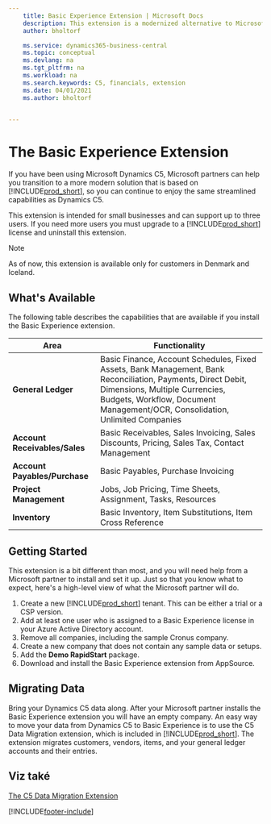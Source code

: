 ```yaml
---
    title: Basic Experience Extension | Microsoft Docs
    description: This extension is a modernized alternative to Microsoft Dynamics C5.
    author: bholtorf

    ms.service: dynamics365-business-central
    ms.topic: conceptual
    ms.devlang: na
    ms.tgt_pltfrm: na
    ms.workload: na
    ms.search.keywords: C5, financials, extension
    ms.date: 04/01/2021
    ms.author: bholtorf


---
```

# The Basic Experience Extension
If you have been using Microsoft Dynamics C5, Microsoft partners can help you transition to a more modern solution that is based on [!INCLUDE[prod_short](includes/prod_short.md)], so you can continue to enjoy the same streamlined capabilities as Dynamics C5.

This extension is intended for small businesses and can support up to three users. If you need more users you must upgrade to a [!INCLUDE[prod_short](includes/prod_short.md)] license and uninstall this extension.

> [!NOTE]
> As of now, this extension is available only for customers in Denmark and Iceland.

## What's Available
The following table describes the capabilities that are available if you install the Basic Experience extension.

| Area | Functionality |
|---------|---------|
| **General Ledger** | Basic Finance, Account Schedules, Fixed Assets, Bank Management, Bank Reconciliation, Payments, Direct Debit, Dimensions, Multiple Currencies, Budgets, Workflow, Document Management/OCR, Consolidation, Unlimited Companies |
| **Account Receivables/Sales** | Basic Receivables, Sales Invoicing, Sales Discounts, Pricing, Sales Tax, Contact Management |
| **Account Payables/Purchase** | Basic Payables, Purchase Invoicing |
| **Project Management** | Jobs, Job Pricing, Time Sheets, Assignment, Tasks, Resources |
| **Inventory** | Basic Inventory, Item Substitutions, Item Cross Reference |

## Getting Started
This extension is a bit different than most, and you will need help from a Microsoft partner to install and set it up. Just so that you know what to expect, here's a high-level view of what the Microsoft partner will do.

1. Create a new [!INCLUDE[prod_short](includes/prod_short.md)] tenant. This can be either a trial or a CSP version.
2. Add at least one user who is assigned to a Basic Experience license in your Azure Active Directory account.
3. Remove all companies, including the sample Cronus company.
4. Create a new company that does not contain any sample data or setups.
5. Add the **Demo RapidStart** package. <!--what does the pockage contain?-->
6. Download and install the Basic Experience extension from AppSource.

## Migrating Data
Bring your Dynamics C5 data along. After your Microsoft partner installs the Basic Experience extension you will have an empty company. An easy way to move your data from Dynamics C5 to Basic Experience is to use the C5 Data Migration extension, which is included in [!INCLUDE[prod_short](includes/prod_short.md)]. The extension migrates customers, vendors, items, and your general ledger accounts and their entries.

## Viz také
[The C5 Data Migration Extension](ui-extensions-c5-data-migration.md)

[!INCLUDE[footer-include](includes/footer-banner.md)]